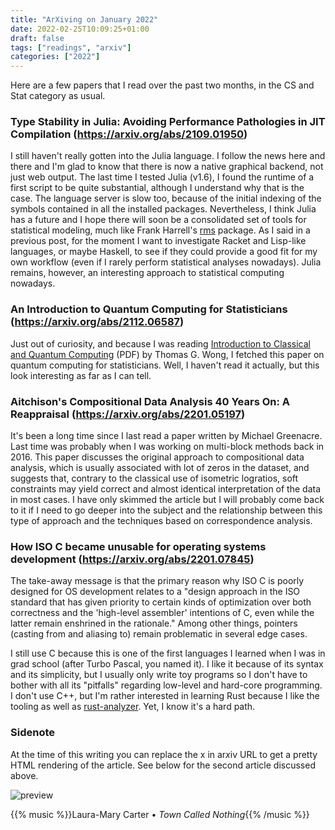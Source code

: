 ```yaml
---
title: "ArXiving on January 2022"
date: 2022-02-25T10:09:25+01:00
draft: false
tags: ["readings", "arxiv"]
categories: ["2022"]
---
```


Here are a few papers that I read over the past two months, in the CS and Stat category as usual.

### Type Stability in Julia: Avoiding Performance Pathologies in JIT Compilation (https://arxiv.org/abs/2109.01950)

I still haven't really gotten into the Julia language. I follow the news here and there and I'm glad to know that there is now a native graphical backend, not just web output. The last time I tested Julia (v1.6), I found the runtime of a first script to be quite substantial, although I understand why that is the case. The language server is slow too, because of the initial indexing of the symbols contained in all the installed packages. Nevertheless, I think Julia has a future and I hope there will soon be a consolidated set of tools for statistical modeling, much like Frank Harrell's [rms](https://github.com/harrelfe/rms) package. As I said in a previous post, for the moment I want to investigate Racket and Lisp-like languages, or maybe Haskell, to see if they could provide a good fit for my own workflow (even if I rarely perform statistical analyses nowadays). Julia remains, however, an interesting approach to statistical computing nowadays.

### An Introduction to Quantum Computing for Statisticians (https://arxiv.org/abs/2112.06587)

Just out of curiosity, and because I was reading [Introduction to Classical and Quantum Computing][] (PDF) by Thomas G. Wong, I fetched this paper on quantum computing for statisticians. Well, I haven't read it actually, but this look interesting as far as I can tell.

### Aitchison's Compositional Data Analysis 40 Years On: A Reappraisal (https://arxiv.org/abs/2201.05197)

It's been a long time since I last read a paper written by Michael Greenacre. Last time was probably when I was working on multi-block methods back in 2016. This paper discusses the original approach to compositional data analysis, which is usually associated with lot of zeros in the dataset, and suggests that, contrary to the classical use of isometric logratios, soft constraints may yield correct and almost identical interpretation of the data in most cases. I have only skimmed the article but I will probably come back to it if I need to go deeper into the subject and the relationship between this type of approach and the techniques based on correspondence analysis.

### How ISO C became unusable for operating systems development (https://arxiv.org/abs/2201.07845)

The take-away message is that the primary reason why ISO C is poorly designed for OS development relates to a "design approach in the ISO standard that has given priority to certain kinds of optimization over both correctness and the 'high-level assembler' intentions of C, even while the latter remain enshrined in the rationale." Among other things, pointers (casting from and aliasing to) remain problematic in several edge cases.

I still use C because this is one of the first languages I learned when I was in grad school (after Turbo Pascal, you named it). I like it because of its syntax and its simplicity, but I usually only write toy programs so I don't have to bother with all its "pitfalls" regarding low-level and hard-core programming. I don't use C++, but I'm rather interested in learning Rust because I like the tooling as well as [rust-analyzer](https://rust-analyzer.github.io/). Yet, I know it's a hard path.


### Sidenote

At the time of this writing you can replace the x in ar*x*iv URL to get a pretty HTML rendering of the article. See below for the second article discussed above.

![preview](/img/2022-02-02-21-02-17.png)

{{% music %}}Laura-Mary Carter • _Town Called Nothing_{{% /music %}}

[Introduction to Classical and Quantum Computing]: https://www.thomaswong.net/introduction-to-classical-and-quantum-computing.pdf
